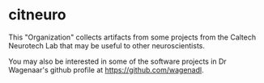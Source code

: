 # citneuro

This "Organization" collects artifacts from some projects from the Caltech Neurotech Lab that may be useful to other neuroscientists. 

You may also be interested in some of the software projects in Dr Wagenaar's github profile at https://github.com/wagenadl.
